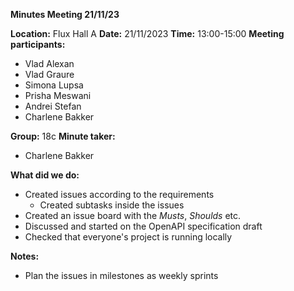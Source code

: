 **Minutes Meeting 21/11/23**

**Location:** Flux Hall A
**Date:** 21/11/2023
**Time:** 13:00-15:00
**Meeting participants:**

-   Vlad Alexan
-   Vlad Graure
-   Simona Lupsa
-   Prisha Meswani
-   Andrei Stefan
-   Charlene Bakker

**Group:** 18c
**Minute taker:**
-   Charlene Bakker

**What did we do:**

-   Created issues according to the requirements
    -   Created subtasks inside the issues
-   Created an issue board with the *Musts*, *Shoulds* etc.
-   Discussed and started on the OpenAPI specification draft
-   Checked that everyone\'s project is running locally

**Notes:**

-   Plan the issues in milestones as weekly sprints
